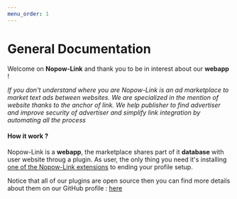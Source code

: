 ```yaml
---
menu_order: 1
---
```


# General Documentation

Welcome on **Nopow-Link** and thank you to be in interest about our **webapp** !

_If you don't understand where you are Nopow-Link is an ad marketplace to market text ads between websites. We are specialized in the mention of website thanks to the anchor of link. We help publisher to find advertiser and improve security of advertiser and simplify link integration by automating all the process_

#### How it work ?

Nopow-Link is a **webapp**, the marketplace shares part of it **database** with user website throug a plugin. As user, the only thing you need it's installing [one of the Nopow-Link extensions](./Plugins/index.md) to ending your profile
setup.

Notice that all of our plugins are open source then you can find more details about them on our GitHub profile : [here](https://github.com/nopow-link)
